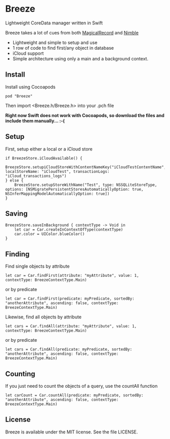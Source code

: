 # Breeze

Lightweight CoreData manager written in Swift

Breeze takes a lot of cues from both [MagicalRecord](https://github.com/magicalpanda/MagicalRecord) and [Nimble](https://github.com/MarcoSero/Nimble)

* Lightweight and simple to setup and use
* 1 row of code to find first/any object in database
* iCloud support
* Simple architecture using only a main and a background context.

## Install

Install using Cocoapods

    pod "Breeze"

Then import <Breeze.h/Breeze.h> into your .pch file

__Right now Swift does not work with Cocoapods, so download the files and include them manually... :-(__

## Setup

First, setup either a local or a iCloud store

    if BreezeStore.iCloudAvailable() {
        BreezeStore.setupiCloudStoreWithContentNameKey("iCloudTestContentName", localStoreName: "iCloudTest", transactionLogs: "iCloud_transactions_logs")
    } else {
        BreezeStore.setupStoreWithName("Test", type: NSSQLiteStoreType, options: [NSMigratePersistentStoresAutomaticallyOption: true, NSInferMappingModelAutomaticallyOption: true])
    }

## Saving

    BreezeStore.saveInBackground { contextType -> Void in
        let car = Car.createInContextOfType(contextType)
        car.color = UIColor.blueColor()
    }

## Finding

Find single objects by attribute

    let car = Car.findFirst(attribute: "myAttribute", value: 1, contextType: BreezeContextType.Main)

or by predicate

    let car = Car.findFirst(predicate: myPredicate, sortedBy: "anotherAttribute", ascending: false, contextType: BreezeContextType.Main)


Likewise, find all objects by attribute

    let cars = Car.findAll(attribute: "myAttribute", value: 1, contextType: BreezeContextType.Main)

or by predicate

    let cars = Car.findAll(predicate: myPredicate, sortedBy: "anotherAttribute", ascending: false, contextType: BreezeContextType.Main)

## Counting

If you just need to count the objects of a query, use the countAll function

    let carCount = Car.countAll(predicate: myPredicate, sortedBy: "anotherAttribute", ascending: false, contextType: BreezeContextType.Main)

## License

Breeze is available under the MIT license. See the file LICENSE.
